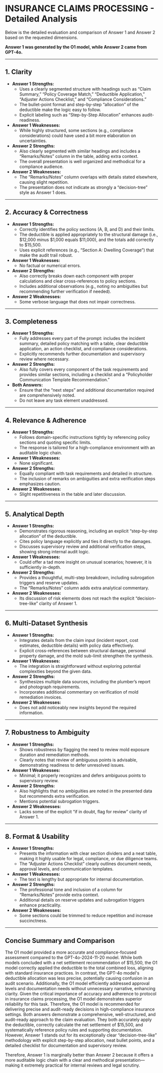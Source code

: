 # INSURANCE CLAIMS PROCESSING - Detailed Analysis

Below is the detailed evaluation and comparison of Answer 1 and Answer 2 based on the requested dimensions.

**Answer 1 was generated by the O1 model, while Answer 2 came from GPT-4o.**

---

## 1. Clarity

- **Answer 1 Strengths:**
  - Uses a clearly segmented structure with headings such as “Claim Summary,” “Policy Coverage Match,” “Deductible Application,” “Adjuster Actions Checklist,” and “Compliance Considerations.”
  - The bullet-point format and step-by-step “allocation” of the deductible make the logic easy to follow.
  - Explicit labeling such as “Step-by-Step Allocation” enhances audit-readiness.
- **Answer 1 Weaknesses:**
  - While highly structured, some sections (e.g., compliance considerations) could have used a bit more elaboration on uncertainties.
- **Answer 2 Strengths:**
  - Also clearly segmented with similar headings and includes a “Remarks/Notes” column in the table, adding extra context.
  - The overall presentation is well organized and methodical for a compliance audience.
- **Answer 2 Weaknesses:**
  - The “Remarks/Notes” column overlaps with details stated elsewhere, causing slight repetition.
  - The presentation does not indicate as strongly a “decision-tree” style as Answer 1 does.

---

## 2. Accuracy & Correctness

- **Answer 1 Strengths:**
  - Correctly identifies the policy sections (A, B, and D) and their limits.
  - The deductible is applied appropriately to the structural damage (i.e., $12,000 minus $1,000 equals $11,000), and the totals add correctly to $15,500.
  - Uses explicit references (e.g., “Section A: Dwelling Coverage”) that make the audit trail robust.
- **Answer 1 Weaknesses:**
  - No factual or numerical errors.
- **Answer 2 Strengths:**
  - Also correctly breaks down each component with proper calculations and clear cross-references to policy sections.
  - Includes additional observations (e.g., noting no ambiguities but recommending further verification if needed).
- **Answer 2 Weaknesses:**
  - Some verbose language that does not impair correctness.

---

## 3. Completeness

- **Answer 1 Strengths:**
  - Fully addresses every part of the prompt: includes the incident summary, detailed policy matching with a table, clear deductible application, an action checklist, and compliance considerations.
  - Explicitly recommends further documentation and supervisory review where necessary.
- **Answer 2 Strengths:**
  - Also fully covers every component of the task requirements and provides similar sections, including a checklist and a “Policyholder Communication Template Recommendation.”
- **Both Answers:**
  - Ensure that the “next steps” and additional documentation required are comprehensively noted.
  - Do not leave any task element unaddressed.

---

## 4. Relevance & Adherence

- **Answer 1 Strengths:**
  - Follows domain-specific instructions tightly by referencing policy sections and quoting specific limits.
  - The response is tailored for a high-compliance environment with an auditable logic chain.
- **Answer 1 Weaknesses:**
  - None significant.
- **Answer 2 Strengths:**
  - Equally compliant with task requirements and detailed in structure.
  - The inclusion of remarks on ambiguities and extra verification steps emphasizes caution.
- **Answer 2 Weaknesses:**
  - Slight repetitiveness in the table and later discussion.
  
---

## 5. Analytical Depth

- **Answer 1 Strengths:**
  - Demonstrates rigorous reasoning, including an explicit “step-by-step allocation” of the deductible.
  - Cites policy language explicitly and ties it directly to the damages.
  - Discusses supervisory review and additional verification steps, showing strong internal audit logic.
- **Answer 1 Weaknesses:**
  - Could offer a tad more insight on unusual scenarios; however, it is sufficiently in-depth.
- **Answer 2 Strengths:**
  - Provides a thoughtful, multi-step breakdown, including subrogation triggers and reserve updates.
  - The “Remarks/Notes” column adds extra analytical commentary.
- **Answer 2 Weaknesses:**
  - Its discussion of risk elements does not reach the explicit “decision-tree-like” clarity of Answer 1.

---

## 6. Multi-Dataset Synthesis

- **Answer 1 Strengths:**
  - Integrates details from the claim input (incident report, cost estimates, deductible details) with policy data effectively.
  - Explicit cross-references between structural damage, personal property damage, and the mold sub-limit strengthen the synthesis.
- **Answer 1 Weaknesses:**
  - The integration is straightforward without exploring potential complexities beyond the given data.
- **Answer 2 Strengths:**
  - Synthesizes multiple data sources, including the plumber’s report and photograph requirements.
  - Incorporates additional commentary on verification of mold remediation invoices.
- **Answer 2 Weaknesses:**
  - Does not add noticeably new insights beyond the required information.

---

## 7. Robustness to Ambiguity

- **Answer 1 Strengths:**
  - Shows robustness by flagging the need to review mold exposure duration and remediation methods.
  - Clearly notes that review of ambiguous points is advisable, demonstrating readiness to defer unresolved issues.
- **Answer 1 Weaknesses:**
  - Minimal; it properly recognizes and defers ambiguous points to supervisory review.
- **Answer 2 Strengths:**
  - Also highlights that no ambiguities are noted in the presented data but recommends extra verification.
  - Mentions potential subrogation triggers.
- **Answer 2 Weaknesses:**
  - Lacks some of the explicit “if in doubt, flag for review” clarity of Answer 1.

---

## 8. Format & Usability

- **Answer 1 Strengths:**
  - Presents the information with clear section dividers and a neat table, making it highly usable for legal, compliance, or due diligence teams.
  - The “Adjuster Actions Checklist” clearly outlines document needs, approval levels, and communication templates.
- **Answer 1 Weaknesses:**
  - The text is lengthy but appropriate for internal documentation.
- **Answer 2 Strengths:**
  - The professional tone and inclusion of a column for “Remarks/Notes” provide extra context.
  - Additional details on reserve updates and subrogation triggers enhance practicality.
- **Answer 2 Weaknesses:**
  - Some sections could be trimmed to reduce repetition and increase succinctness.

---

## Concise Summary and Comparison

The O1 model provided a more accurate and compliance-focused assessment compared to the GPT-4o-2024-11-20 model. While both models concluded with a net settlement recommendation of $15,500, the O1 model correctly applied the deductible to the total combined loss, aligning with standard insurance practices. In contrast, the GPT-4o model's deductible allocation was less precise, potentially causing confusion in an audit scenario. Additionally, the O1 model efficiently addressed approval levels and documentation needs without unnecessary narrative, enhancing clarity. Given the critical importance of accuracy and adherence to protocol in insurance claims processing, the O1 model demonstrates superior reliability for this task. Therefore, the O1 model is recommended for delivering precise and audit-ready decisions in high-compliance insurance settings.
Both answers demonstrate a comprehensive, well-structured, and audit-ready approach to the claim evaluation. They both accurately apply the deductible, correctly calculate the net settlement of $15,500, and systematically reference policy rules and supporting documentation. However, Answer 1 stands out for its exceptionally clear “decision-tree-like” methodology with explicit step-by-step allocation, neat bullet points, and a detailed checklist for documentation and supervisory review.

Therefore, Answer 1 is marginally better than Answer 2 because it offers a more auditable logic chain with a clear and methodical presentation—making it extremely practical for internal reviews and legal scrutiny.
